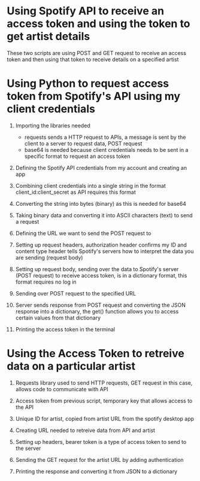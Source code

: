 # Using Spotify API to receive an access token and using the token to get artist details
These two scripts are using POST and GET request to receive an access token and then using that token to receive details on a specified artist

# Using Python to request access token from Spotify's API using my client credentials
1. Importing the libraries needed
   - requests sends a HTTP request to APIs, a message is sent by the client to a server to request data, POST request
   - base64 is needed because client credentials needs to be sent in a specific format to request an access token
  
2. Defining the Spotify API credentials from my account and creating an app

3. Combining client credentials into a single string in the format client_id:client_secret as API requires this format

4. Converting the string into bytes (binary) as this is needed for base64

5. Taking binary data and converting it into ASCII characters (text) to send a request

6. Defining the URL we want to send the POST request to

7. Setting up request headers, authorization header confirms my ID and content type header tells Spotify's servers how to interpret the data you are sending (request body)

8. Setting up request body, sending over the data to Spotify's server (POST request) to receive access token, is in a dictionary format, this format requires no log in

9. Sending over POST request to the specified URL

10. Server sends response from POST request and converting the JSON response into a dictionary, the get() function allows you to access certain values from that dictionary

11. Printing the access token in the terminal

# Using the Access Token to retreive data on a particular artist

1. Requests library used to send HTTP requests, GET request in this case, allows code to communicate with API

2. Access token from previous script, temporary key that allows access to the API

3. Unique ID for artist, copied from artist URL from the spotify desktop app

4. Creating URL needed to retreive data from API and artist

5. Setting up headers, bearer token is a type of access token to send to the server

6. Sending the GET request for the artist URL by adding authentication

7. Printing the response and converting it from JSON to a dictionary
